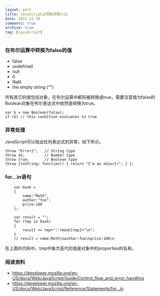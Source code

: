 ```yaml
---
layout: post
title: JavaScript之控制流程小记
date: 2015-12-18
comments: true
archive: true
tag: [JavaScript]
---
```

### 在布尔运算中转换为false的值
- false
- undefined
- null
- 0
- NaN
- the empty string ("")

所有其它的值包括对象，在布尔运算中都将被转换成true，需要注意值为false的Boolean对象在布尔表达式中依然是转换为true。

```
var b = new Boolean(false);
if (b) // this condition evaluates to true
```

### 异常处理
JavaScript可以抛出任何表达式的异常，如下所示。

```
throw "Error2";   // String type
throw 42;         // Number type
throw true;       // Boolean type
throw {toString: function() { return "I'm an object!"; } };
```

### for...in语句

```
    var book =
    {
        name:"Math",
        author:"foo",
        price:100
    };

    var result = "";
    for (tmp in book)
    {
        result += tmp+":"+book[tmp]+"\n";
    }
    // result = name:Math\nauthor:foo\nprice:100\n
```

在上面的代码中，tmp中每次迭代的值是对象中的properties的名称。

### 阅读资料
- https://developer.mozilla.org/en-US/docs/Web/JavaScript/Guide/Control_flow_and_error_handling
- https://developer.mozilla.org/en-US/docs/Web/JavaScript/Reference/Statements/for...in







